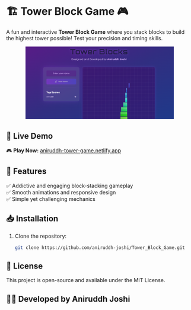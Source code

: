 # 🏗️ Tower Block Game 🎮  

A fun and interactive **Tower Block Game** where you stack blocks to build the highest tower possible! Test your precision and timing skills.  

<p align="center">
  <img src="tower.png" alt="Tower Block Game" width="400">
</p>  

## 🔗 Live Demo  
🎮 **Play Now:** [aniruddh-tower-game.netlify.app](https://aniruddh-tower-game.netlify.app/)  

## 📌 Features  
✅ Addictive and engaging block-stacking gameplay  
✅ Smooth animations and responsive design  
✅ Simple yet challenging mechanics  
 
## 📥 Installation  
1. Clone the repository:  
   ```bash
   git clone https://github.com/aniruddh-joshi/Tower_Block_Game.git

## 📜 License
This project is open-source and available under the MIT License.

## 👨‍💻 Developed by Aniruddh Joshi

